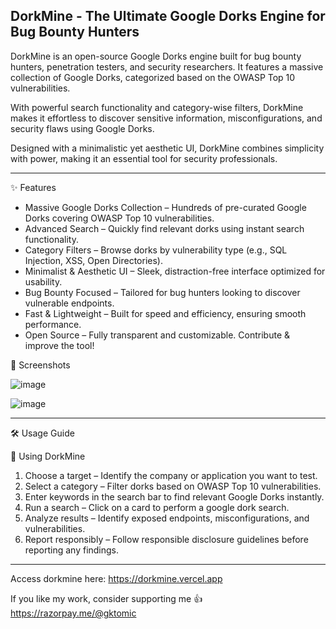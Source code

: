 ## DorkMine - The Ultimate Google Dorks Engine for Bug Bounty Hunters
DorkMine is an open-source Google Dorks engine built for bug bounty hunters, penetration testers, and security researchers. It features a massive collection of Google Dorks, categorized based on the OWASP Top 10 vulnerabilities.

With powerful search functionality and category-wise filters, DorkMine makes it effortless to discover sensitive information, misconfigurations, and security flaws using Google Dorks.

Designed with a minimalistic yet aesthetic UI, DorkMine combines simplicity with power, making it an essential tool for security professionals.

---

✨ Features
- Massive Google Dorks Collection – Hundreds of pre-curated Google Dorks covering OWASP Top 10 vulnerabilities.
- Advanced Search – Quickly find relevant dorks using instant search functionality.
- Category Filters – Browse dorks by vulnerability type (e.g., SQL Injection, XSS, Open Directories).
- Minimalist & Aesthetic UI – Sleek, distraction-free interface optimized for usability.
- Bug Bounty Focused – Tailored for bug hunters looking to discover vulnerable endpoints.
- Fast & Lightweight – Built for speed and efficiency, ensuring smooth performance.
- Open Source – Fully transparent and customizable. Contribute & improve the tool!

📸 Screenshots

![image](https://github.com/user-attachments/assets/33681e8c-bfa6-43c5-983f-4535c1dd78b3)

![image](https://github.com/user-attachments/assets/3c4ba245-bdc9-46d4-9f54-dc8e8b6e7fae)


---

🛠️ Usage Guide

🎯 Using DorkMine
1. Choose a target – Identify the company or application you want to test.
2. Select a category – Filter dorks based on OWASP Top 10 vulnerabilities.
3. Enter keywords in the search bar to find relevant Google Dorks instantly.
4. Run a search – Click on a card to perform a google dork search.
5. Analyze results – Identify exposed endpoints, misconfigurations, and vulnerabilities.
6. Report responsibly – Follow responsible disclosure guidelines before reporting any findings.
---

Access dorkmine here: https://dorkmine.vercel.app

If you like my work, consider supporting me 👍
https://razorpay.me/@gktomic


